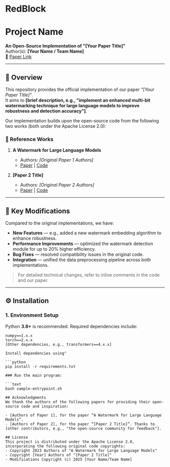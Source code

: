 # RedBlock
# Project Name

**An Open-Source Implementation of "[Your Paper Title]"**  
Author(s): **[Your Name / Team Name]**  
📄 [Paper Link](Your-Paper-URL)  

---

## 📌 Overview

This repository provides the official implementation of our paper *"[Your Paper Title]"*.  
It aims to **[brief description, e.g., "implement an enhanced multi-bit watermarking technique for large language models to improve robustness and detection accuracy"]**.

Our implementation builds upon the open-source code from the following two works (both under the Apache License 2.0):

### 📄 Reference Works

1. **A Watermark for Large Language Models**  
   - Authors: *[Original Paper 1 Authors]*  
   - [Paper](https://arxiv.org/abs/2301.10226) | [Code](Original-Repo-1-URL)  

2. **[Paper 2 Title]**  
   - Authors: *[Original Paper 2 Authors]*  
   - [Paper](Paper-2-URL) | [Code](Original-Repo-2-URL)  

---

## 🚀 Key Modifications

Compared to the original implementations, we have:

- **New Features** — e.g., added a new watermark embedding algorithm to enhance robustness.  
- **Performance Improvements** — optimized the watermark detection module for up to 20% higher efficiency.  
- **Bug Fixes** — resolved compatibility issues in the original code.  
- **Integration** — unified the data preprocessing pipeline across both implementations.  

> For detailed technical changes, refer to inline comments in the code and our paper.

---

## ⚙️ Installation

### 1. Environment Setup

Python **3.8+** is recommended. Required dependencies include:

```text
numpy==1.x.x
torch==2.x.x
[Other dependencies, e.g., transformers==4.x.x]

Install depandencies using"

```python
pip install -r requirements.txt

### Run the main program:

```text
bash sample-entrypoint.sh

## Acknowledgments
We thank the authors of the following papers for providing their open-source code and inspiration:

- [Authors of Paper 1], for the paper “A Watermark for Large Language Models”.
- [Authors of Paper 2], for the paper “[Paper 2 Title]”. Thanks to [other contributors, e.g., "the open-source community for feedback"].

## License
This project is distributed under the Apache License 2.0, incorporating the following original code copyrights:
- Copyright 2023 Authors of "A Watermark for Large Language Models"
- Copyright [Year] Authors of "[Paper 2 Title]"
- Modifications Copyright (c) 2025 [Your Name/Team Name]



